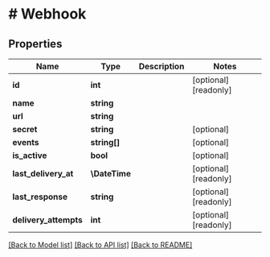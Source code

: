 # # Webhook

## Properties

Name | Type | Description | Notes
------------ | ------------- | ------------- | -------------
**id** | **int** |  | [optional] [readonly]
**name** | **string** |  |
**url** | **string** |  |
**secret** | **string** |  | [optional]
**events** | **string[]** |  | [optional]
**is_active** | **bool** |  | [optional]
**last_delivery_at** | **\DateTime** |  | [optional] [readonly]
**last_response** | **string** |  | [optional] [readonly]
**delivery_attempts** | **int** |  | [optional] [readonly]

[[Back to Model list]](../../README.md#models) [[Back to API list]](../../README.md#endpoints) [[Back to README]](../../README.md)
